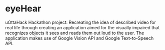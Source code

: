# eyeHear
uOttaHack Hackathon project: Recreating the idea of described video for real life through creating an application aimed for the visually impaired that recognizes objects it sees and reads them out loud to the user. The application makes use of Google Vision API and Google Text-to-Speech API.

